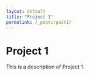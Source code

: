 ```yaml
---
layout: default
title: "Project 1"
permalink: /_posts/post1/
---
```

# Project 1
This is a description of Project 1.

